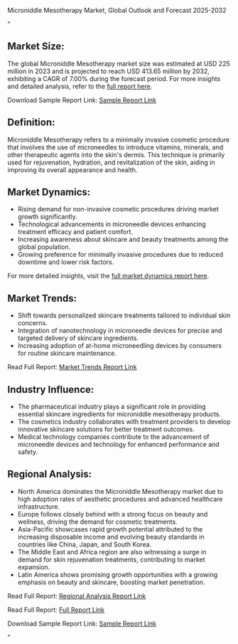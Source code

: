 Microniddle Mesotherapy Market, Global Outlook and Forecast 2025-2032

"<h2>Market Size:</h2>
<p>The global Microniddle Mesotherapy market size was estimated at USD 225 million in 2023 and is projected to reach USD 413.65 million by 2032, exhibiting a CAGR of 7.00% during the forecast period. For more insights and detailed analysis, refer to the <a href='https://www.statsmarketresearch.com/global-microniddle-mesotherapy-forecast-2025-2032-217-8029578'>full report here</a>.</p>
<p>Download Sample Report Link: <a href='https://www.statsmarketresearch.com/download-free-sample/8029578/global-microniddle-mesotherapy-forecast-2025-2032-217'>Sample Report Link</a></p>

<h2>Definition:</h2>
<p>Microniddle Mesotherapy refers to a minimally invasive cosmetic procedure that involves the use of microneedles to introduce vitamins, minerals, and other therapeutic agents into the skin's dermis. This technique is primarily used for rejuvenation, hydration, and revitalization of the skin, aiding in improving its overall appearance and health.</p>

<h2>Market Dynamics:</h2>
<ul>
  <li>Rising demand for non-invasive cosmetic procedures driving market growth significantly.</li>
  <li>Technological advancements in microneedle devices enhancing treatment efficacy and patient comfort.</li>
  <li>Increasing awareness about skincare and beauty treatments among the global population.</li>
  <li>Growing preference for minimally invasive procedures due to reduced downtime and lower risk factors.</li>
</ul>
<p>For more detailed insights, visit the <a href='https://www.statsmarketresearch.com/global-microniddle-mesotherapy-forecast-2025-2032-217-8029578'>full market dynamics report here</a>.</p>

<h2>Market Trends:</h2>
<ul>
  <li>Shift towards personalized skincare treatments tailored to individual skin concerns.</li>
  <li>Integration of nanotechnology in microneedle devices for precise and targeted delivery of skincare ingredients.</li>
  <li>Increasing adoption of at-home microneedling devices by consumers for routine skincare maintenance.</li>
</ul>
<p>Read Full Report: <a href='https://www.statsmarketresearch.com/global-microniddle-mesotherapy-forecast-2025-2032-217-8029578'>Market Trends Report Link</a></p>

<h2>Industry Influence:</h2>
<ul>
  <li>The pharmaceutical industry plays a significant role in providing essential skincare ingredients for microniddle mesotherapy products.</li>
  <li>The cosmetics industry collaborates with treatment providers to develop innovative skincare solutions for better treatment outcomes.</li>
  <li>Medical technology companies contribute to the advancement of microneedle devices and technology for enhanced performance and safety.</li>
</ul>

<h2>Regional Analysis:</h2>
<ul>
  <li>North America dominates the Microniddle Mesotherapy market due to high adoption rates of aesthetic procedures and advanced healthcare infrastructure.</li>
  <li>Europe follows closely behind with a strong focus on beauty and wellness, driving the demand for cosmetic treatments.</li>
  <li>Asia-Pacific showcases rapid growth potential attributed to the increasing disposable income and evolving beauty standards in countries like China, Japan, and South Korea.</li>
  <li>The Middle East and Africa region are also witnessing a surge in demand for skin rejuvenation treatments, contributing to market expansion.</li>
  <li>Latin America shows promising growth opportunities with a growing emphasis on beauty and skincare, boosting market penetration.</li>
</ul>
<p>Read Full Report: <a href='https://www.statsmarketresearch.com/global-microniddle-mesotherapy-forecast-2025-2032-217-8029578'>Regional Analysis Report Link</a></p>

<p>Read Full Report: <a href='https://www.statsmarketresearch.com/global-microniddle-mesotherapy-forecast-2025-2032-217-8029578'>Full Report Link</a></p>
<p>Download Sample Report Link: <a href='https://www.statsmarketresearch.com/download-free-sample/8029578/global-microniddle-mesotherapy-forecast-2025-2032-217'>Sample Report Link</a></p>"
